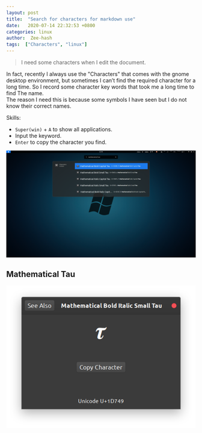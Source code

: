 ```yaml
---
layout: post
title:  "Search for characters for markdown use"
date:   2020-07-14 22:32:53 +0800
categories: linux
author:  Zee-hash
tags:  ["Characters", "linux"]
---
```


> I need some characters when I edit the document.  

In fact, recently I always use the "Characters" that comes with the gnome desktop environment, but sometimes I can’t find the required character for a long time. So I record some character key words that took me a long time to find The name.  
The reason I need this is because some symbols I have seen but I do not know their correct names.

Skills:  
+ `Super(win)` + `A` to show all applications.  
+ Input the keyword.  
+ `Enter` to copy the character you find.  

![Search Result](/assets/images/post_images/20200714search-results.png)

## Mathematical Tau
![Characters](/assets/images/post_images/20200714Characters.png)  



